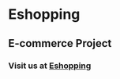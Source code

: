 # Eshopping
## E-commerce Project
### Visit us at [Eshopping](https://eshopping.pythonanywhere.com)
